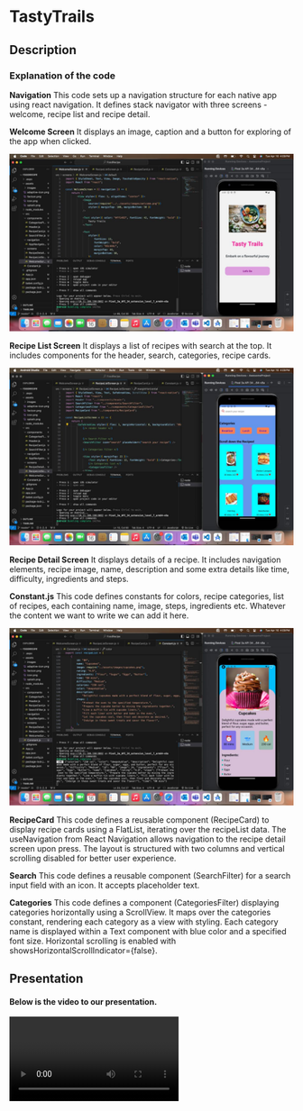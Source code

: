 # TastyTrails

## Description

### Explanation of the code

**Navigation**
This code sets up a navigation structure for each native app using react navigation. It defines stack navigator with three screens - welcome, recipe list and recipe detail.


**Welcome Screen**
It displays an image, caption and a button for exploring of the app when clicked.

![Welcome Screen](1.jpg)

**Recipe List Screen**
It displays a list of recipes with search at the top. It includes components for the header, search, categories, recipe cards.

![Recipe List Screen](2.jpg)

**Recipe Detail Screen**
It displays details of a recipe. It includes navigation elements, recipe image, name, description and some extra details like time, difficulty, ingredients and steps.

**Constant.js**
This code defines constants for colors, recipe categories, list of recipes, each containing name, image, steps, ingredients etc. Whatever the content we want to write we can add it here.

![Constant.js](3.jpg)

**RecipeCard**
This code defines a reusable component (RecipeCard) to display recipe cards using a FlatList, iterating over the recipeList data. The useNavigation from React Navigation allows navigation to the recipe detail screen upon press. The layout is structured with two columns and vertical scrolling disabled for better user experience.

**Search**
This code defines a reusable component (SearchFilter) for a search input field with an icon. It accepts placeholder text. 

**Categories**
This code defines a component (CategoriesFilter) displaying categories horizontally using a ScrollView. It maps over the categories constant, rendering each category as a view with styling. Each category name is displayed within a Text component with blue color and a specified font size. Horizontal scrolling is enabled with showsHorizontalScrollIndicator={false}.

## Presentation

#### Below is the video to our presentation.

<video controls src="Mobile App Project Presentation.mp4" title="Title"></video>

